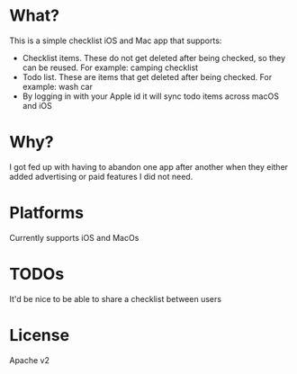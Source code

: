 # What?

This is a simple checklist iOS and Mac app that supports:
* Checklist items. These do not get deleted after being checked, so they can be reused. For example: camping checklist
* Todo list. These are items that get deleted after being checked. For example: wash car
* By logging in with your Apple id it will sync todo items across macOS and iOS

# Why?
I got fed up with having to abandon one app after another when they either added advertising or paid features I did not need.

# Platforms
Currently supports iOS and MacOs

# TODOs
It'd be nice to be able to share a checklist between users

# License
Apache v2
